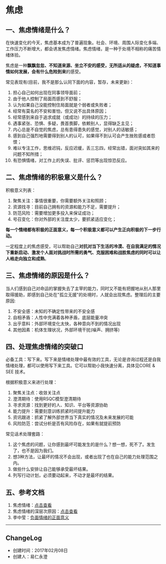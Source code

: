 # 焦虑

## 一、焦虑情绪是什么？

在快速变化的今天，焦虑基本成为了普遍现象。社会、环境、周围人际变化多端、工作压力不断增大，都会诱发焦虑情绪。焦虑情绪，是一种于处境不相称的痛苦情绪体验。

焦虑是一种**飘飘忽忽、不知道来源、坐立不安的感受，无所适从的疑虑，不知道事情如何发展，会有什么危险到来**的感受。

常见表现有(目前，我不是那么认同下面的内容，暂存，未来更新)：

1. 担心自己如何出现在同事领导面前；
2. 由于他人控制了局面而感到不舒服；
3. 认为如果自己没能控制住局面就是个弱者或失败者；
4. 经常有莫名的不安和害怕，但又说不出具体原因；
5. 经常感到来自于追求成就（或成功）的持续的压力；
6. 遇事紧张、恐惧、多疑，畏首畏脚，依赖别人，显得缺乏主见；
7. 内心总是不自觉的焦虑，总有患得患失的感觉，对别人的话敏感；
8. 感到自己强烈地需要得到别人的认可，如果得不到认可会产生挫败感或者怨恨；
9. 难以专注工作，思维迟钝，反应迟缓，丢三忘四，经常出错，面对突如其来的问题不知所措；
10. 有恐惧情绪，对工作上的失误、批评、惩罚等出现惊恐反应。

## 二、焦虑情绪的积极意义是什么？

积极意义列表：

1. 聚焦关注：事情很重要，你需要额外关注和照顾；
2. 资源找寻：目前自己拥有的资源和能力不足，需要提升；
3. 防范风险：需要增加更多投入来保证成功；
4. 号召变化：你对外部的关注度太少，要抓紧适应变化；

**每一个情绪都有积极的正面意义，每一个积极意义都可以产生正向积极的下一步行动。**

一定程度上的焦虑感受，可以帮助自己**对抗对当下生活的冷漠、在自我满足的情况下重新启动、激发个人面对挑战时所需的勇气、克服困难和战胜焦虑的同时可以让人格走向独立和成熟**。

## 三、焦虑情绪的原因是什么？

当人们感到自己对命运的掌握失去了主宰的能力，同时又不能有把握地从别人那里取得援助，即感到自己处在"孤立无援"的处境时，人就会出现焦虑。整理后的主要原因:

1. 不安全感：未知的不确定性带来的不安全感
2. 自相矛盾：人性中充满着各种矛盾，底层能量冲突
3. 出乎意料：外部环境变化太快，各种意向不到的情况出现
4. 其他因素：机体生理状况，外部环境干扰(噪声、拥挤等)

## 四、处理焦虑情绪的突破口

必备工具：写下来。写下来是情绪处理中最有效的工具，无论是咨询过程还是自我情绪处理，都可以使用写下来工具。它可以帮助小我快速分离，具体见CORE & SEE 技术。

根据积极意义来进行处理：

1. 聚焦关注点：收敛关注点
2. 澄清期待：使用RSQC模型澄清期待
3. 寻求资源：找到更好的人、知识、平台等资源协助
4. 能力提升：需要刻意训练抓紧时间提升能力
5. 资讯跟进：抓紧了解外部世界当下真实的情况及未来发展的可能
6. 风险防范：尝试分析是否有风险存在，如果有就提前预防

常见话术处理套路：

1. 这个焦虑的问题，让你感到最坏可能发生的是什么？想一想，死不了。发生了，也不是因为我们。
2. 想3种方法，让最坏的情况不会出现，或者出现了也在自己的能力处理范围之内。 
3. 做些什么安排让自己能够承受最坏结果。
4. 列写行动计划，必须要动起来，不动才是最坏的结果。

## 五、参考文档

1. 焦虑情绪：[点击查看](http://baike.so.com/doc/5931922-6144850.html)
2. 焦虑情绪的深层次原因：[点击查看](http://jingyan.baidu.com/article/b24f6c82e4b6f586bfe5da8f.html)
3. 李中莹：[负面情绪的正面意义](http://blog.sina.com.cn/s/blog_b1ee3f600101szhc.html)

- - - - -

## ChangeLog

- 创建时间：2017年02月08日
- 创建人：易仁永澄
